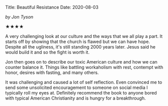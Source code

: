 Title: Beautiful Resistance
Date: 2020-08-03

_by Jon Tyson_

★★★★

A very challenging look at our culture and the ways that we all play a part. It starts off by showing that the church is flawed but we can have hope. Despite all the ugliness, it's still standing 2000 years later. Jesus said he would build it and so the fight is worth it.

Jon then goes on to describe our toxic American culture and how we can counter balance it. Things like battling workaholism with rest, contempt with honor, desires with fasting, and many others.

It was challenging and caused a lot of self reflection. Even convinced me to send some unsolicited encouragement to someone on social media I typically roll my eyes at. Definitely recommend the book to anyone bored with typical American Christianity and is hungry for a breakthrough.
